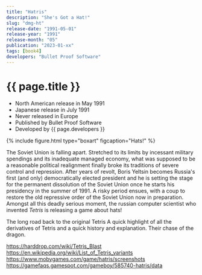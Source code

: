 ```yaml
---
title: "Hatris"
description: "She's Got a Hat!"
slug: "dmg-ht"
release-date: "1991-05-01"
release-year: "1991"
release-month: "05"
publication: "2023-01-xx"
tags: [book4]
developers: "Bullet Proof Software"
---
```

# {{ page.title }}

- North American release in May 1991
- Japanese release in July 1991
- Never released in Europe
- Published by Bullet Proof Software
- Developed by {{ page.developers }}

{% include figure.html type="boxart" figcaption="Hats!" %}

The Soviet Union is falling apart. Stretched to its limits by incessant military spendings and its inadequate managed economy, what was supposed to be a reasonable political realignment finally broke its traditions of severe control and repression. After years of revolt, Boris Yeltsin becomes Russia's first (and only) democratically elected president and he is setting the stage for the permanent dissolution of the Soviet Union once he starts his presidency in the summer of 1991. A risky period ensues, with a coup to restore the old repressive order of the Soviet Union now in preparation. Amongst all this deadly serious moment, the russian computer scientist who invented *Tetris* is releasing a game about hats!

The long road back to the original Tetris
A quick highlight of all the derivatives of Tetris and a quick history and explanation. Their chase of the dragon.

https://harddrop.com/wiki/Tetris_Blast
https://en.wikipedia.org/wiki/List_of_Tetris_variants
https://www.mobygames.com/game/hatris/screenshots
https://gamefaqs.gamespot.com/gameboy/585740-hatris/data